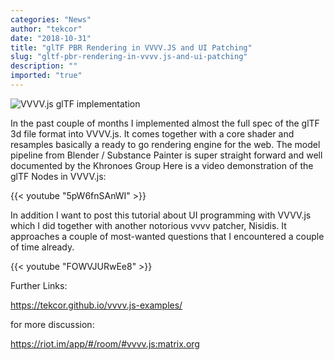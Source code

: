 ```yaml
---
categories: "News"
author: "tekcor"
date: "2018-10-31"
title: "glTF PBR Rendering in VVVV.JS and UI Patching"
slug: "gltf-pbr-rendering-in-vvvv.js-and-ui-patching"
description: ""
imported: "true"
---
```



![VVVV.js glTF implementation](glTF%20VVVVJS%20Implementation.JPG) 

In the past couple of months I implemented almost the full spec of the glTF 3d file format into VVVV.js.
It comes together with a core shader and resamples basically a ready to go rendering engine for the web.
The model pipeline from Blender / Substance Painter is super straight forward and well documented by the Khronoes Group 
Here is a video demonstration of the glTF Nodes in VVVV.js:

{{< youtube "5pW6fnSAnWI" >}}

In addition I want to post this tutorial about UI programming with VVVV.js which I did together with another notorious vvvv patcher, Nisidis.
It approaches a couple of most-wanted questions that I encountered a couple of time already.


{{< youtube "FOWVJURwEe8" >}}

Further Links:


https://tekcor.github.io/vvvv.js-examples/

[](http://000.graphics/tutorial/03_VVVV.js_Getting_Started.html)

[](https://github.com/tekcor/vvvv.js)

[](https://github.com/tekcor/vvvv.js-examples)

[](https://github.com/KhronosGroup/glTF)

for more discussion:

https://riot.im/app/#/room/#vvvv.js:matrix.org

